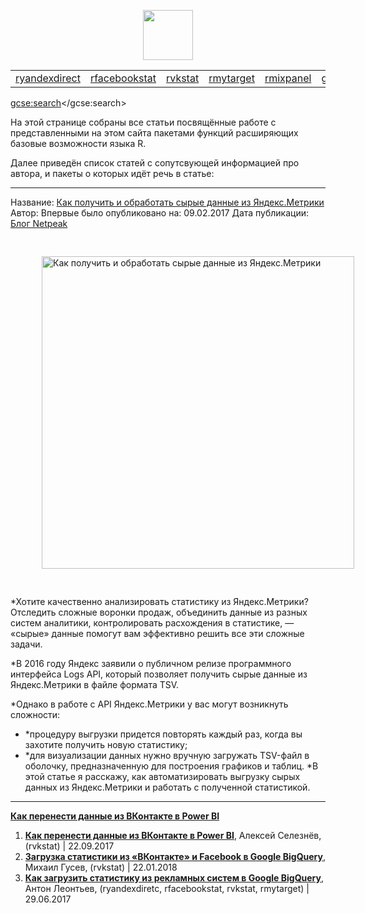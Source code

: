 <p align="center">
<a href="https://selesnow.github.io/"><img src="https://alexeyseleznev.files.wordpress.com/2017/03/as.png" height="80"></a>
</p>

<script async src="//pagead2.googlesyndication.com/pagead/js/adsbygoogle.js"></script>
<script>
  (adsbygoogle = window.adsbygoogle || []).push({
    google_ad_client: "ca-pub-7009762262305396",
    enable_page_level_ads: true
  });
</script>
  
<!-- Global site tag (gtag.js) - Google Analytics -->
<script async src="https://www.googletagmanager.com/gtag/js?id=UA-114798296-1"></script>
<script>
  window.dataLayer = window.dataLayer || [];
  function gtag(){dataLayer.push(arguments);}
  gtag('js', new Date());
  gtag('config', 'UA-114798296-1');
</script>


<table>
    <tr>
      <td>
        <a href="https://selesnow.github.io/ryandexdirect/">ryandexdirect</a>
      </td>
      <td>
        <a href="https://selesnow.github.io/rfacebookstat/">rfacebookstat</a>
      </td>
      <td>
        <a href="https://selesnow.github.io/rvkstat/">rvkstat</a>
      </td>
      <td>
        <a href="https://selesnow.github.io/rmytarget/">rmytarget</a>
      </td>
      <td>
        <a href="https://selesnow.github.io/rmixpanel/">rmixpanel</a>
      </td>
      <td>
        <a href="https://selesnow.github.io/getProxy/">getProxy</a>
      </td>
      <td>
        <a href="https://selesnow.github.io/rGitHub/">rGitHub</a>
      </td>
      <td>
        <a href="https://selesnow.github.io/news/">NEWS</a>
      </td>
    </tr>
</table>

<script>
  (function() {
    var cx = '002735389418227325972:fdikniadyig';
    var gcse = document.createElement('script');
    gcse.type = 'text/javascript';
    gcse.async = true;
    gcse.src = 'https://cse.google.com/cse.js?cx=' + cx;
    var s = document.getElementsByTagName('script')[0];
    s.parentNode.insertBefore(gcse, s);
  })();
</script>
<gcse:search></gcse:search>

На этой странице собраны все статьи посвящённые работе с представленными на этом сайта пакетами функций расширяющих базовые возможности языка R.

Далее приведён  список статей с сопутсвующей информацией про автора, и пакеты о которых идёт речь в статье:

---
Название: [Как получить и обработать сырые данные из Яндекс.Метрики](https://netpeak.net/ru/blog/kak-poluchit-i-obrabotat-syrye-dannye-iz-yandeks-metriki/)
Автор:
Впервые было опубликовано на: 09.02.2017
Дата публикации: [Блог Netpeak](https://netpeak.net/ru/blog/)

<img class="aligncenter" src="https://images.netpeak.net/blog/kak-polucit-i-obrabotat-syrye-dannye-iz-andeksmetriki.jpg" alt="Как получить и обработать сырые данные из  Яндекс.Метрики" style="position: relative; width: 500px; height: 500px; margin-left: 50px; margin-top: 30px; margin-bottom: 30px;">

*Хотите качественно анализировать статистику из Яндекс.Метрики? Отследить сложные воронки продаж, объединить данные из разных систем аналитики, контролировать расхождения в статистике, — «сырые» данные помогут вам эффективно решить все эти сложные задачи.

*В 2016 году Яндекс заявили о публичном релизе программного интерфейса Logs API, который позволяет получить сырые данные из Яндекс.Метрики в файле формата TSV.

*Однако в работе с API Яндекс.Метрики у вас могут возникнуть сложности:

* *процедуру выгрузки придется повторять каждый раз, когда вы захотите получить новую статистику;
* *для визуализации данных нужно вручную загружать TSV-файл в оболочку, предназначенную для построения графиков и таблиц.
*В этой статье я расскажу, как автоматизировать выгрузку сырых данных из Яндекс.Метрики и работать с полученной статистикой.

---

**[Как перенести данные из ВКонтакте в Power BI](https://netpeak.net/ru/blog/kak-perenesti-dannyye-iz-vkontakte-v-power-bi/)**


1. **[Как перенести данные из ВКонтакте в Power BI](https://netpeak.net/ru/blog/kak-perenesti-dannyye-iz-vkontakte-v-power-bi/)**, Алексей Селезнёв, (rvkstat) | 22.09.2017
2. **[Загрузка статистики из «ВКонтакте» и Facebook в Google BigQuery](https://ppc.world/articles/zagruzka-statistiki-iz-vkontakte-i-facebook-v-google-bigquery/)**, Михаил Гусев, (rvkstat) | 22.01.2018
3. **[Как загрузить статистику из рекламных систем в Google BigQuery](https://ppc.world/articles/kak-zagruzit-statistiku-iz-reklamnyh-sistem-v-google-bigquery/)**, Антон Леонтьев, (ryandexdiretc, rfacebookstat, rvkstat, rmytarget) | 29.06.2017
